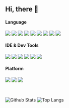 ## Hi, there 👋

#### Language
[![](https://img.shields.io/badge/Java-ED8B00?style=flat-square&logo=java&logoColor=ffffff)](https://openjdk.org/)
[![](https://img.shields.io/badge/Go-00ADD8?style=flat-square&logo=go&logoColor=ffffff)](https://go.dev/)
[![](https://img.shields.io/badge/JavaScript-F7DF1E?style=flat-square&logo=javascript&logoColor=ffffff)](https://www.javascript.com/)
[![](https://img.shields.io/badge/C%23-239120?style=flat-square&logo=c-sharp&logoColor=ffffff)](https://learn.microsoft.com/en-us/dotnet/csharp/)
[![](https://img.shields.io/badge/Typescript-007ACC?style=flat-square&logo=TypeScript&logoColor=ffffff)](https://www.typescriptlang.org/)
[![](https://img.shields.io/badge/-CSS3-1572B6?style=flat-square&logo=css3&logoColor=white)](https://www.w3.org/Style/CSS/)
[![](https://img.shields.io/badge/-Python3-3776AB?style=flat-square&logo=python&logoColor=ffffff)](https://www.python.org/)
[![](https://img.shields.io/badge/-HTML5-E34F26?style=flat-square&logo=html5&logoColor=white)](https://html.spec.whatwg.org/)
[![](https://img.shields.io/badge/-Node.js-43853d?style=flat-square&logo=node.js&logoColor=ffffff)](https://nodejs.org/)

#### IDE & Dev Tools
[![](https://img.shields.io/badge/IDE-Visual%20Studio%20Code-007ACC?style=flat-square&logo=Visual-Studio-Code&logoColor=ffffff)](https://code.visualstudio.com/)
[![](https://img.shields.io/badge/IDE-IDEA-8076d3?style=flat-square&logo=intellijidea)](https://www.jetbrains.com/idea/)
[![](https://img.shields.io/badge/-Git-f05032?style=flat-square&logo=git&logoColor=white)](https://git-scm.com/)
[![](https://img.shields.io/badge/-Docker-2496ED?style=flat-square&logo=docker&logoColor=ffffff)](https://www.docker.com/)
[![](https://img.shields.io/badge/-NPM-cb3837?style=flat-square&logo=npm&logoColor=white)](https://npmjs.com/)
[![](https://img.shields.io/badge/-Nginx-269539?style=flat-square&logo=nginx&logoColor=ffffff)](https://nginx.org/)

#### Platform
[![](https://img.shields.io/badge/Windows-10-2376bc?style=flat-square&logo=windows&logoColor=ffffff)](https://www.microsoft.com/windows/get-windows-10)
[![](https://img.shields.io/badge/Ubuntu-20.04-E95420?style=flat-square&logo=ubuntu&logoColor=ffffff)](https://ubuntu.com/)
[![](https://img.shields.io/badge/-Linux-fcc624?style=flat-square&logo=linux&logoColor=white)](https://www.linuxfoundation.org/)

<br/>

![Github Stats](https://github-readme-stats.vercel.app/api?username=naisev&show_icons=true&theme=tokyonight)
![Top Langs](https://github-readme-stats.vercel.app/api/top-langs/?username=naisev&layout=compact&theme=tokyonight)